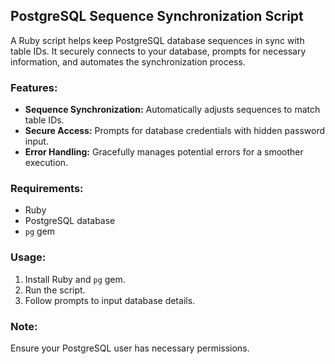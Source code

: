 ## PostgreSQL Sequence Synchronization Script

A Ruby script helps keep PostgreSQL database sequences in sync with table IDs. It securely connects to your database, prompts for necessary information, and automates the synchronization process.

### Features:

- **Sequence Synchronization:** Automatically adjusts sequences to match table IDs.
- **Secure Access:** Prompts for database credentials with hidden password input.
- **Error Handling:** Gracefully manages potential errors for a smoother execution.

### Requirements:

- Ruby
- PostgreSQL database
- `pg` gem

### Usage:

1. Install Ruby and `pg` gem.
2. Run the script.
3. Follow prompts to input database details.

### Note:

Ensure your PostgreSQL user has necessary permissions.
